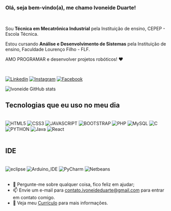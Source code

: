 ### Olá, seja bem-vindo(a), me chamo Ivoneide Duarte!
<br/>
<p>Sou <strong>Técnica em Mecatrônica Industrial</strong> pela Instituição de ensino, CEPEP - Escola Técnica.</p>
<p>Estou cursando <strong>Análise e Desenvolvimento de Sistemas</strong> pela Instituição de ensino, Faculdade Lourenço Filho - FLF.</p>
<p>AMO PROGRAMAR e desenvolver projetos robóticos! ❤️<p/>

<br/>

[![Linkedin](https://img.shields.io/badge/LinkedIn-0077B5?style=for-the-badge&logo=linkedin&logoColor=white)](https://www.linkedin.com/in/ivoneide-duarte-a2152b229/)
[![Instagram](https://img.shields.io/badge/Instagram-E4405F?style=for-the-badge&logo=instagram&logoColor=white)](https://www.instagram.com/ivoneide.duarte25/)
[![Facebook](https://img.shields.io/badge/Facebook-1877F2?style=for-the-badge&logo=facebook&logoColor=white)](https://www.facebook.com/ivoneide.duarte.731/)

![Ivoneide GitHub stats](https://github-readme-stats.vercel.app/api?username=Ivoneideduarte&show_icons=true&theme=dracula)

## Tecnologias que eu uso no meu dia

<div style="display: inline_block"><br/>
    <img align="center" alt="HTML5" src="https://img.shields.io/badge/HTML5-E34F26?style=for-the-badge&logo=html5&logoColor=white"/>
    <img align="center" alt="CSS3" src="https://img.shields.io/badge/CSS3-1572B6?style=for-the-badge&logo=css3&logoColor=white"/>
    <img align="center" alt="JAVASCRIPT" src="https://img.shields.io/badge/JavaScript-F7DF1E?style=for-the-badge&logo=javascript&logoColor=black"/>
    <img align="center" alt="BOOTSTRAP" src="https://img.shields.io/badge/Bootstrap-563D7C?style=for-the-badge&logo=bootstrap&logoColor=white"/>
    <img align="center" alt="PHP" src="https://img.shields.io/badge/PHP-777BB4?style=for-the-badge&logo=php&logoColor=white"/>
    <img align="center" alt="MySQL" src="https://img.shields.io/badge/MySQL-005C84?style=for-the-badge&logo=mysql&logoColor=white"/>
    <img align="center" alt="C" src="https://img.shields.io/badge/C-00599C?style=for-the-badge&logo=c&logoColor=white"/>
    <img align="center" alt="PYTHON" src="https://img.shields.io/badge/Python-14354C?style=for-the-badge&logo=python&logoColor=white"/>
    <img align="center" alt="Java" src="https://img.shields.io/badge/Java-ED8B00?style=for-the-badge&logo=java&logoColor=white"/>
    <img align="center" alt="React" src="https://img.shields.io/badge/React-20232A?style=for-the-badge&logo=react&logoColor=61DAFB"/>
    <!--<img align="center" alt="Spring" src="https://img.shields.io/badge/Spring-6DB33F?style=for-the-badge&logo=spring&logoColor=white"/>-->
    <!--<img align="center" alt="MongoDB" src="https://img.shields.io/badge/MongoDB-4EA94B?style=for-the-badge&logo=mongodb&logoColor=white"/>-->
    <!--<img align="center" alt="MariaDB" src=" https://img.shields.io/badge/MariaDB-003545?style=for-the-badge&logo=mariadb&logoColor=white"/>-->
    <!--<img align="center" alt="PostgreSQL" src="https://img.shields.io/badge/PostgreSQL-316192?style=for-the-badge&logo=postgresql&logoColor=white"/>-->
</div>
<br/>

## IDE

<div style="display: inline_block"><br/> 
    <img align="center" alt="eclipse" src="https://img.shields.io/badge/Eclipse-2C2255?style=for-the-badge&logo=eclipse&logoColor=white"/>
    <img align="center" alt="Arduino_IDE" src="https://img.shields.io/badge/Arduino_IDE-00979D?style=for-the-badge&logo=arduino&logoColor=white"/>
    <img align="center" alt="PyCharm" src="https://img.shields.io/badge/PyCharm-000000.svg?&style=for-the-badge&logo=PyCharm&logoColor=white"/>
    <img align="center" alt="Netbeans" src="https://img.shields.io/badge/apache%20netbeans-1B6AC6?style=for-the-badge&logo=apache%20netbeans%20IDE&logoColor=white"/>

</div>
<br/>

- 💬 Pergunte-me sobre qualquer coisa, fico feliz em ajudar;
- 📫 Envie um e-mail para contato.ivoneideduarte@gmail.com para entrar em contato comigo.
- 📝 Veja meu <a href="https://docs.google.com/document/d/1-d5BYclSMEzv1pjqcW37vxsc-1gfNlBC5sNo_SRQLi4/edit?usp=sharing" target="_blank">Currículo</a> para mais informações.
